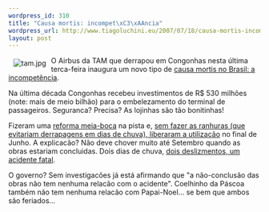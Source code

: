 ```yaml
--- 
wordpress_id: 310
title: "Causa mortis: incompet\xC3\xAAncia"
wordpress_url: http://www.tiagoluchini.eu/2007/07/18/causa-mortis-incompetencia/
layout: post
---
```

<a href="http://www.tiagoluchini.eu/wp-content/uploads/2007/07/tam.jpg" target="_blank" title="tam.jpg"><img src="http://www.tiagoluchini.eu/wp-content/uploads/2007/07/tam.thumbnail.jpg" title="tam.jpg" alt="tam.jpg" align="left" hspace="10" vspace="5" /></a>O Airbus da TAM que derrapou em Congonhas nesta última terca-feira inaugura um novo tipo de <a href="http://josiasdesouza.folha.blog.uol.com.br/arch2007-07-15_2007-07-21.html#2007_07-18_05_24_20-10045644-0" target="_blank">causa mortis no Brasil: a incompetência</a>.

Na última década Congonhas recebeu investimentos de R$ 530 milhões (note: mais de meio bilhão) para o embelezamento do terminal de passageiros. Seguranca? Precisa? As lojinhas são tão bonitinhas!

Fizeram uma <a href="http://marcelocoelho.folha.blog.uol.com.br/arch2007-07-15_2007-07-21.html#2007_07-18_00_04_57-10759959-0" target="_blank">reforma meia-boca</a> na pista e, <a href="http://oglobo.globo.com/sp/mat/2007/06/29/296567815.asp" target="_blank">sem fazer as ranhuras (que evitariam derrapagens em dias de chuva), liberaram a utilizacão</a> no final de Junho. A explicacão? Não deve chover muito até Setembro quando as obras estariam concluidas. Dois dias de chuva, <a href="http://www1.folha.uol.com.br/folha/pensata/ult681u312827.shtml" target="_blank">dois deslizmentos, um acidente fatal</a>.

O governo? Sem investigacões já está afirmando que "a não-conclusão das obras não tem nenhuma relacão com o acidente". Coelhinho da Páscoa também não tem nenhuma relacão com Papai-Noel... se bem que ambos são feriados...
